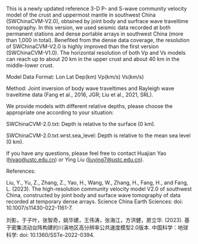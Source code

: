 This is a newly updated reference 3-D P- and S-wave community velocity model of the crust and uppermost mantle in southwest China (SWChinaCVM-V2.0), obtained by joint body and surfrace wave traveltime tomography. In this version, we used seismic data recorded at both permanent stations and dense portable arrays in southwest China (more than 1,000 in total). Benefited from the dense data coverage, the resolution of SWChinaCVM-V2.0 is highly improved than the first version (SWChinaCVM-V1.0). The horizontal resolution of both Vp and Vs models can reach up to about 20 km in the upper crust and about 40 km in the middle-lower crust.

Model Data Format: Lon Lat Dep(km) Vp(km/s) Vs(km/s)

Method: Joint inversion of body wave traveltimes and Rayleigh wave traveltime data (Fang et al., 2016, JGR; Liu et al., 2021, SRL).

We provide models with different relative depths, please choose the appropriate one according to your situation:

SWChinaCVM-2.0.txt: Depth is relative to the surface (0 km).

SWChinaCVM-2.0.txt.wrst.sea_level: Depth is relative to the mean sea level (0 km).

If you have any questions, please feel free to contact Huajian Yao (hjyao@ustc.edu.cn) or Ying Liu (liuying7@ustc.edu.cn).

References:

Liu, Y., Yu, Z., Zhang, Z., Yao, H., Wang, W., Zhang, H., Fang, H., and Fang, L. (2023). The high-resolution community velocity model V2.0 of southwest China, constructed by joint body and surface wave tomography of data recorded at temporary dense arrays. Science China Earth Sciences: doi: 10.1007/s11430-022-1161-7.

刘影，于子叶，张智奇，姚华建，王伟涛，张海江，方洪健，房立华. (2023). 基于密集流动台阵构建的川滇地区高分辨率公共速度模型2.0版本. 中国科学：地球科学: doi: 10.1360/SSTe-2022-0394.
